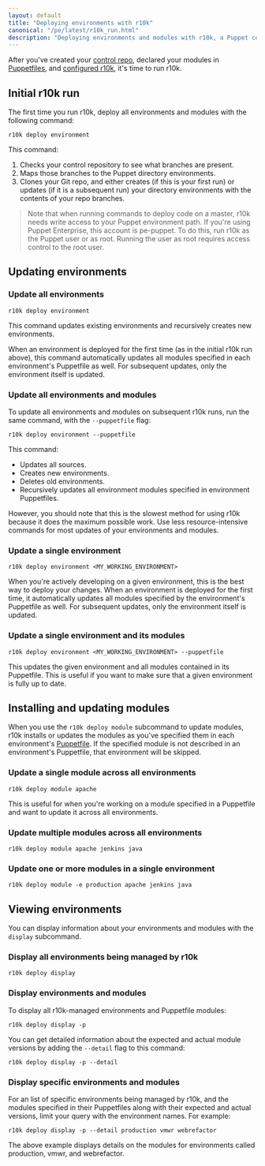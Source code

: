 ```yaml
---
layout: default
title: "Deploying environments with r10k"
canonical: "/pe/latest/r10k_run.html"
description: "Deploying environments and modules with r10k, a Puppet code management tool."
---
```


[environ_dir]: {{puppet}}/environments_configuring.html
[puppetfile]: ./cmgmt_puppetfile.html
[run]: ./r10k_run.html
[reference]: ./r10k_reference.html
[repo]: ./cmgmt_control_repo.html
[puppetfile]: ./cmgmt_puppetfile.html
[code_mgr]: ./code_mgr.html
[r10k]: ./r10k.html
[code_mgr_config]: ./code_mgr_config.html
[code_mgr_custom]: ./code_mgr_custom.html
[code_mgr_webhook]: ./code_mgr_webhook.html
[r10k_config]: ./r10k_config.html
[r10k_custom]: ./r10k_custom.html
[r10k_run]: ./r10k_run.html
[r10k_ref]: ./r10k_ref.html

[environ_dir]: {{puppet}}/environments_configuring.html

After you've created your [control repo][repo], declared your modules in [Puppetfiles][puppetfile], and [configured r10k][r10k_config], it's time to run r10k.

## Initial r10k run

The first time you run r10k, deploy all environments and modules with the following command:

~~~
r10k deploy environment
~~~

This command:

1. Checks your control repository to see what branches are present.
2. Maps those branches to the Puppet directory environments.
3. Clones your Git repo, and either creates (if this is your first run) or updates (if it is a subsequent run) your directory environments with the contents of your repo branches.

> Note that when running commands to deploy code on a master, r10k needs write access to your Puppet environment path. If you're using Puppet Enterprise, this account is pe-puppet. To do this, run r10k as the Puppet user or as root. Running the user as root requires access control to the root user.

## Updating environments

### Update all environments

~~~
r10k deploy environment
~~~

This command updates existing environments and recursively creates new environments.

When an environment is deployed for the first time (as in the initial r10k run above), this command automatically updates all modules specified in each environment's Puppetfile as well. For subsequent updates, only the environment itself is updated.

### Update all environments and modules

To update all environments and modules on subsequent r10k runs, run the same command, with the `--puppetfile` flag:

~~~
r10k deploy environment --puppetfile
~~~

This command:

* Updates all sources.
* Creates new environments.
* Deletes old environments.
* Recursively updates all environment modules specified in environment Puppetfiles.

However, you should note that this is the slowest method for using r10k because it does the maximum possible work. Use less resource-intensive commands for most updates of your environments and modules.

### Update a single environment

~~~
r10k deploy environment <MY_WORKING_ENVIRONMENT>
~~~

When you're actively developing on a given environment, this is the best way to deploy your changes. When an environment is deployed for the first time, it automatically updates all modules specified by the environment's Puppetfile as well. For subsequent updates, only the environment itself is updated.

### Update a single environment and its modules

~~~
r10k deploy environment <MY_WORKING_ENVIRONMENT> --puppetfile
~~~

This updates the given environment and all modules contained in its Puppetfile. This is useful if you want to make sure that a given environment is fully up to date.

## Installing and updating modules

When you use the `r10k deploy module` subcommand to update modules, r10k installs or updates the modules as you've specified them in each environment's [Puppetfile][puppetfile]. If the specified module is not described in an environment's Puppetfile, that environment will be skipped.

### Update a single module across all environments

~~~
r10k deploy module apache
~~~

This is useful for when you're working on a module specified in a Puppetfile and want to update it across all environments.

### Update multiple modules across all environments

~~~
r10k deploy module apache jenkins java
~~~

### Update one or more modules in a single environment

~~~
r10k deploy module -e production apache jenkins java
~~~

## Viewing environments

You can display information about your environments and modules with the `display` subcommand.

### Display all environments being managed by r10k

~~~
r10k deploy display
~~~

### Display environments and modules

To display all r10k-managed environments and Puppetfile modules:

~~~
r10k deploy display -p
~~~

You can get detailed information about the expected and actual module versions by adding the `--detail` flag to this command:

~~~
r10k deploy display -p --detail
~~~

### Display specific environments and modules

For an list of specific environments being managed by r10k, and the modules specified in their Puppetfiles along with their expected and actual versions, limit your query with the environment names. For example:

~~~
r10k deploy display -p --detail production vmwr webrefactor
~~~

The above example displays details on the modules for environments called production, vmwr, and webrefactor.

